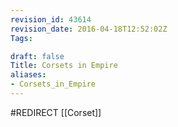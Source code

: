 ```yaml
---
revision_id: 43614
revision_date: 2016-04-18T12:52:02Z
Tags:

draft: false
Title: Corsets in Empire
aliases:
- Corsets_in_Empire
---
```

#REDIRECT [[Corset]]